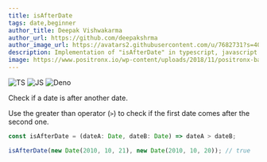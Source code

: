 ```yaml
---
title: isAfterDate
tags: date,beginner
author_title: Deepak Vishwakarma
author_url: https://github.com/deepakshrma
author_image_url: https://avatars2.githubusercontent.com/u/7682731?s=400
description: Implementation of "isAfterDate" in typescript, javascript and deno.
image: https://www.positronx.io/wp-content/uploads/2018/11/positronx-banner-1152-1.jpg
---
```


![TS](https://img.shields.io/badge/supports-typescript-blue.svg?style=flat-square)
![JS](https://img.shields.io/badge/supports-javascript-yellow.svg?style=flat-square)
![Deno](https://img.shields.io/badge/supports-deno-green.svg?style=flat-square)

Check if a date is after another date.

Use the greater than operator (`>`) to check if the first date comes after the second one.

```ts title="typescript"
const isAfterDate = (dateA: Date, dateB: Date) => dateA > dateB;
```

```ts title="typescript"
isAfterDate(new Date(2010, 10, 21), new Date(2010, 10, 20)); // true
```
